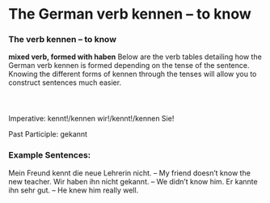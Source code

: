 # The German verb kennen – to know



### The verb kennen – to know

**mixed verb, formed with haben**
Below are the verb tables detailing how the German verb kennen is formed depending on the tense of the sentence. Knowing the different forms of kennen through the tenses will allow you to construct sentences much easier.

### 


 

Imperative: kennt!/kennen wir!/kennt!/kennen Sie!

Past Participle: gekannt

### Example Sentences:

Mein Freund kennt die neue Lehrerin nicht. – My friend doesn’t know the new teacher.
Wir haben ihn nicht gekannt. – We didn’t know him.
Er kannte ihn sehr gut. – He knew him really well.
